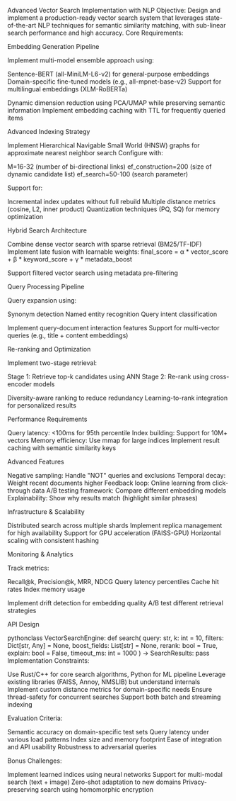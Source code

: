Advanced Vector Search Implementation with NLP
Objective: Design and implement a production-ready vector search system that leverages state-of-the-art NLP techniques for semantic similarity matching, with sub-linear search performance and high accuracy.
Core Requirements:

Embedding Generation Pipeline

Implement multi-model ensemble approach using:

Sentence-BERT (all-MiniLM-L6-v2) for general-purpose embeddings
Domain-specific fine-tuned models (e.g., all-mpnet-base-v2)
Support for multilingual embeddings (XLM-RoBERTa)


Dynamic dimension reduction using PCA/UMAP while preserving semantic information
Implement embedding caching with TTL for frequently queried items


Advanced Indexing Strategy

Implement Hierarchical Navigable Small World (HNSW) graphs for approximate nearest neighbor search
Configure with:

M=16-32 (number of bi-directional links)
ef_construction=200 (size of dynamic candidate list)
ef_search=50-100 (search parameter)


Support for:

Incremental index updates without full rebuild
Multiple distance metrics (cosine, L2, inner product)
Quantization techniques (PQ, SQ) for memory optimization




Hybrid Search Architecture

Combine dense vector search with sparse retrieval (BM25/TF-IDF)
Implement late fusion with learnable weights:
final_score = α * vector_score + β * keyword_score + γ * metadata_boost

Support filtered vector search using metadata pre-filtering


Query Processing Pipeline

Query expansion using:

Synonym detection
Named entity recognition
Query intent classification


Implement query-document interaction features
Support for multi-vector queries (e.g., title + content embeddings)


Re-ranking and Optimization

Implement two-stage retrieval:

Stage 1: Retrieve top-k candidates using ANN
Stage 2: Re-rank using cross-encoder models


Diversity-aware ranking to reduce redundancy
Learning-to-rank integration for personalized results


Performance Requirements

Query latency: <100ms for 95th percentile
Index building: Support for 10M+ vectors
Memory efficiency: Use mmap for large indices
Implement result caching with semantic similarity keys


Advanced Features

Negative sampling: Handle "NOT" queries and exclusions
Temporal decay: Weight recent documents higher
Feedback loop: Online learning from click-through data
A/B testing framework: Compare different embedding models
Explainability: Show why results match (highlight similar phrases)


Infrastructure & Scalability

Distributed search across multiple shards
Implement replica management for high availability
Support for GPU acceleration (FAISS-GPU)
Horizontal scaling with consistent hashing


Monitoring & Analytics

Track metrics:

Recall@k, Precision@k, MRR, NDCG
Query latency percentiles
Cache hit rates
Index memory usage


Implement drift detection for embedding quality
A/B test different retrieval strategies


API Design

pythonclass VectorSearchEngine:
    def search(
        query: str,
        k: int = 10,
        filters: Dict[str, Any] = None,
        boost_fields: List[str] = None,
        rerank: bool = True,
        explain: bool = False,
        timeout_ms: int = 1000
    ) -> SearchResults:
        pass
Implementation Constraints:

Use Rust/C++ for core search algorithms, Python for ML pipeline
Leverage existing libraries (FAISS, Annoy, NMSLIB) but understand internals
Implement custom distance metrics for domain-specific needs
Ensure thread-safety for concurrent searches
Support both batch and streaming indexing

Evaluation Criteria:

Semantic accuracy on domain-specific test sets
Query latency under various load patterns
Index size and memory footprint
Ease of integration and API usability
Robustness to adversarial queries

Bonus Challenges:

Implement learned indices using neural networks
Support for multi-modal search (text + image)
Zero-shot adaptation to new domains
Privacy-preserving search using homomorphic encryption